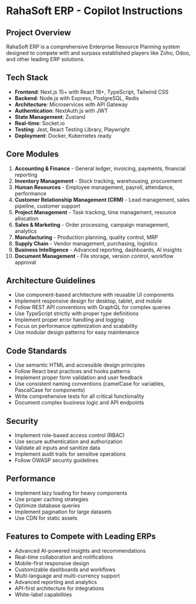 # RahaSoft ERP - Copilot Instructions

<!-- Use this file to provide workspace-specific custom instructions to Copilot. For more details, visit https://code.visualstudio.com/docs/copilot/copilot-customization#_use-a-githubcopilotinstructionsmd-file -->

## Project Overview
RahaSoft ERP is a comprehensive Enterprise Resource Planning system designed to compete with and surpass established players like Zoho, Odoo, and other leading ERP solutions.

## Tech Stack
- **Frontend**: Next.js 15+ with React 18+, TypeScript, Tailwind CSS
- **Backend**: Node.js with Express, PostgreSQL, Redis
- **Architecture**: Microservices with API Gateway
- **Authentication**: NextAuth.js with JWT
- **State Management**: Zustand
- **Real-time**: Socket.io
- **Testing**: Jest, React Testing Library, Playwright
- **Deployment**: Docker, Kubernetes ready

## Core Modules
1. **Accounting & Finance** - General ledger, invoicing, payments, financial reporting
2. **Inventory Management** - Stock tracking, warehousing, procurement
3. **Human Resources** - Employee management, payroll, attendance, performance
4. **Customer Relationship Management (CRM)** - Lead management, sales pipeline, customer support
5. **Project Management** - Task tracking, time management, resource allocation
6. **Sales & Marketing** - Order processing, campaign management, analytics
7. **Manufacturing** - Production planning, quality control, MRP
8. **Supply Chain** - Vendor management, purchasing, logistics
9. **Business Intelligence** - Advanced reporting, dashboards, AI insights
10. **Document Management** - File storage, version control, workflow approval

## Architecture Guidelines
- Use component-based architecture with reusable UI components
- Implement responsive design for desktop, tablet, and mobile
- Follow REST API conventions with GraphQL for complex queries
- Use TypeScript strictly with proper type definitions
- Implement proper error handling and logging
- Focus on performance optimization and scalability
- Use modular design patterns for easy maintenance

## Code Standards
- Use semantic HTML and accessible design principles
- Follow React best practices and hooks patterns
- Implement proper form validation and user feedback
- Use consistent naming conventions (camelCase for variables, PascalCase for components)
- Write comprehensive tests for all critical functionality
- Document complex business logic and API endpoints

## Security
- Implement role-based access control (RBAC)
- Use secure authentication and authorization
- Validate all inputs and sanitize data
- Implement audit trails for sensitive operations
- Follow OWASP security guidelines

## Performance
- Implement lazy loading for heavy components
- Use proper caching strategies
- Optimize database queries
- Implement pagination for large datasets
- Use CDN for static assets

## Features to Compete with Leading ERPs
- Advanced AI-powered insights and recommendations
- Real-time collaboration and notifications
- Mobile-first responsive design
- Customizable dashboards and workflows
- Multi-language and multi-currency support
- Advanced reporting and analytics
- API-first architecture for integrations
- White-label capabilities
